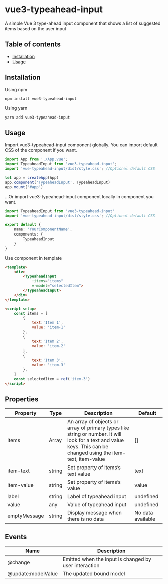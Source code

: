 
# vue3-typeahead-input

A simple Vue 3 type-ahead input component that shows a list of suggested items based on the user input

## Table of contents

  - [Installation](#installation)
  - [Usage](#usage)

## Installation

Using npm
```
npm install vue3-typeahead-input
```

Using yarn
```
yarn add vue3-typeahead-input
```

## Usage
Import vue3-typeahead-input component globally. You can import default CSS of the component if you want.

```ts
import App from './App.vue';
import TypeaheadInput from 'vue3-typeahead-input';
import 'vue-typeahead-input/dist/style.css'; //Optional default CSS

let app = createApp(App)
app.component('TypeaheadInput', TypeaheadInput)
app.mount('#app')
```

...Or import vue3-typeahead-input component locally in component you want. 

```ts
import TypeaheadInput from 'vue3-typeahead-input'
import 'vue-typeahead-input/dist/style.css'; //Optional default CSS

export default {
    name: 'YourComponentName',
    components: {
        TypeaheadInput
    }
}
```
Use component in template
```html
<template>
    <div>
        <TypeaheadInput
            :items="items"
            v-model="selectedItem">
        </TypeaheadInput>    
    </div>
</template>

<script setup>
    const items = [
        {
            text:'Item 1',
            value: 'item-1'
        },
        {
            text:'Item 2',
            value: 'item-2'
        },
        {
            text:'Item 3',
            value: 'item-3'
        },
    ]
    const selectedItem = ref('item-3')
</script>

```

## Properties

| Property  | Type | Description | Default |
|---|---|---|---|
| items | Array | An array of objects or array of primary types like string or number. It will look for a text and value keys. This can be changed using the item-text, item-value | [] |
| item-text | string | Set property of items’s text value | text |
| item-value | string | Set property of items’s value | value |
| label | string | Label of typeahead input | undefined |
| value | any | Value of typeahead input | undefined |
| emptyMessage| string | Display message when there is no data | No data available |

## Events

| Name | Description |
| ---- | ----------- |
| @change | Emitted when the input is changed by user interaction |
| @update:modelValue | The updated bound model |

